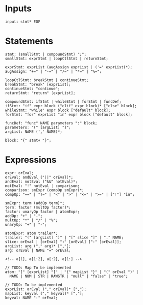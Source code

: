 


<!-- Compound expressions, TODO: replace expr with the statements -->
<!-- For loops and while loops are expressions that evaluate to something
  upon ending the loops,
  1. If loop has no "break" and "default" block => returns null
  2. If loop has "break" but no "default" block, returns the "break" expression,
    else returns the falsy value for the "break" expression (TODO: Define a behaviour for the case where "break" is not defined, what does the expression evaluate?)
  3. If loop has "default" block with no "break", returns the "default" block     expression
  4. else, if loop has both "break" and "default", return their respective values, however the types of both these values must be equal
  (If in the case of multiple breaks, all evaluated values must be the same type)
 -->

# Inputs

```
input: stmt* EOF

```

# Statements
```
stmt: (smallStmt | compoundStmt) ";";
smallStmt: exprStmt | loopCtlStmt | returnStmt;

exprStmt: exprList (augAssign exprList | ('=' exprList)*);
augAssign: "+=" | "-=" | "/=" | "*=" | "%=";

loopCtlStmt: breakStmt | continueStmt;
breakStmt: "break" [exprList];
continueStmt: "continue";
returnStmt: "return" [exprList];

compoundStmt: ifStmt | whileStmt | forStmt | funcDef;
ifStmt: "if" expr block ("elif" expr block)* ["else" block];
whileStmt: "while" expr block ["default" block];
forStmt: "for" exprList "in" expr block ["default" block];

funcDef: "func" NAME parameters ":" block;
parameters: "(" [argList] ")";
argList: NAME (',' NAME)*;

block: "{" stmt+ "}";
```

# Expressions
```
expr: orEval;
orEval: andEval ("||" orEval)*;
andEval: notEval ("&&" notEval)*;
notEval: "!" notEval | comparison;
comparison: smExpr (compOp smExpr)*;
compOp: "==" | "!=" | "<" | ">" | "<=" | ">=" | ["!"] "in";

smExpr: term (addOp term)*; 
term: factor (multOp factor)*;
factor: unaryOp factor | atomExpr;
addOp: "+" | "-";
multOp: "*" | "/" | "%";
unaryOp: "+" | "-";

atomExpr: atom trailer*;
trailer: "(" [argList] ")" | "[" slice "]" | "." NAME;
slice: orEval | [orEval] ":" [orEval] [":" [orEval]];
argList: arg ("," arg)* [","];
arg: orEval | NAME "=" orEval;

<!-- a[1], a[1:2], a[:2], a[1:] -->

// TODO: Map To be implemented
atom: "[" [exprList] "]" | "{" mapList "}" | "(" orEval ")" |
  NAME | NUM | STR | RAWSTR | "null" | "false" | "true";

// TODO: To be implemented
exprList: orEval ("," orEval)* [","];
mapList: keyval ("," keyval)* [","];
keyval: NAME ":" orEval;
```